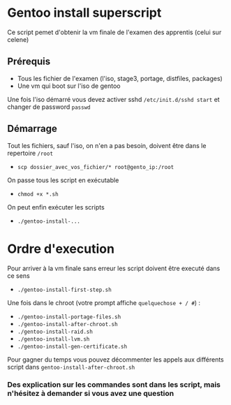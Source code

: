 # Gentoo install superscript

Ce script pemet d'obtenir la vm finale de l'examen des apprentis (celui sur celene)

## Prérequis
- Tous les fichier de l'examen (l'iso, stage3, portage, distfiles, packages)
- Une vm qui boot sur l'iso de gentoo

Une fois l'iso démarré vous devez activer sshd `/etc/init.d/sshd start` et changer de password `passwd`

## Démarrage
Tout les fichiers, sauf l'iso, on n'en a pas besoin, doivent être dans le repertoire `/root`
- `scp dossier_avec_vos_fichier/* root@gento_ip:/root`

On passe tous les script en exécutable 
- `chmod +x *.sh`

On peut enfin exécuter les scripts
- `./gentoo-install-...`

# Ordre d'execution
Pour arriver à la vm finale sans erreur les script doivent être executé dans ce sens 
- `./gentoo-install-first-step.sh`

Une fois dans le chroot (votre prompt affiche `quelquechose + / #`) : 
- `./gentoo-install-portage-files.sh`
- `./gentoo-install-after-chroot.sh`
- `./gentoo-install-raid.sh`
- `./gentoo-install-lvm.sh`
- `./gentoo-install-gen-certificate.sh`

Pour gagner du temps vous pouvez décommenter les appels aux différents script dans `gentoo-install-after-chroot.sh`

### Des explication sur les commandes sont dans les script, mais n'hésitez à demander si vous avez une question